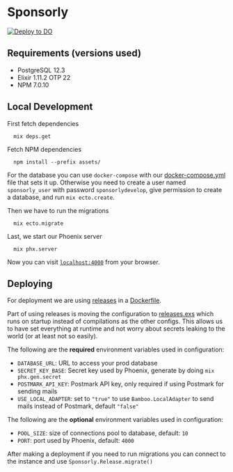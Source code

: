 # Sponsorly

[![Deploy to DO](https://mp-assets1.sfo2.digitaloceanspaces.com/deploy-to-do/do-btn-blue.svg)](https://cloud.digitalocean.com/apps/new?repo=https://github.com/AminArria/sponsorly/tree/main&refcode=17622c85e2ca)

## Requirements (versions used)

- PostgreSQL 12.3
- Elixir 1.11.2 OTP 22
- NPM 7.0.10

## Local Development

First fetch dependencies

```
  mix deps.get
```

Fetch NPM dependencies

```
  npm install --prefix assets/
```

For the database you can use `docker-compose` with our [docker-compose.yml](docker-compose.yml) file that sets it up. Otherwise you need to create a user named `sponsorly_user` with password `sponsorlydevelop`, give permission to create a database, and run `mix ecto.create`.

Then we have to run the migrations

```
  mix ecto.migrate
```

Last, we start our Phoenix server

```
  mix phx.server
```

Now you can visit [`localhost:4000`](http://localhost:4000) from your browser.

## Deploying

For deployment we are using [releases](https://hexdocs.pm/phoenix/releases.html#content) in a [Dockerfile](Dockerfile).

Part of using releases is moving the configuration to [releases.exs](config/releases.exs) which runs on startup instead of compilations as the other configs. This allows us to have set everything at runtime and not worry about secrets leaking to the world (or at least not so easily).

The following are the **required** environment variables used in configuration:

- `DATABASE_URL`: URL to access your prod database
- `SECRET_KEY_BASE`: Secret key used by Phoenix, generate by doing `mix phx.gen.secret`
- `POSTMARK_API_KEY`: Postmark API key, only required if using Postmark for sending mails
- `USE_LOCAL_ADAPTER`: set to `"true"` to use `Bamboo.LocalAdapter` to send mails instead of Postmark, default `"false"`

The following are the **optional** environment variables used in configuration:

- `POOL_SIZE`: size of connections pool to database, default: `10`
- `PORT`: port used by Phoenix, default: `4000`

After making a deployment if you need to run migrations you can connect to the instance and use `Sponsorly.Release.migrate()`
